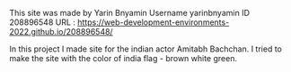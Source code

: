 This site was made by Yarin Bnyamin 
Username yarinbnyamin
ID 208896548
URL : https://web-development-environments-2022.github.io/208896548/

In this project I made site for the indian actor Amitabh Bachchan.
I tried to make the site with the color of india flag - brown white green.
